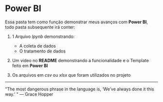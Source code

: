 # Power BI

Essa pasta tem como função demonstrar meus avanços com **Power BI**, todo pasta subsequente irá conter:

1. 1 Arquivo *Ipynb* demonstrando:
   * A coleta de dados
   * O tratamento de dados

2. Um video no **README** demonstrando a funcionalidade e o Template feito em **Power BI**
3. Os arquivos em *csv* ou *xlsx* que foram utilizados no projeto

---

"The most dangerous phrase in the language is, ‘We’ve always done it this way.’ "
— Grace Hopper

